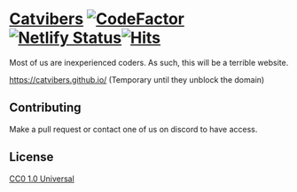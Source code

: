 # [Catvibers](https://catvibers.tk) [![CodeFactor](https://www.codefactor.io/repository/github/catvibers/catvibers.github.io/badge)](https://www.codefactor.io/repository/github/catvibers/catvibers.github.io) [![Netlify Status](https://api.netlify.com/api/v1/badges/be4fe129-6cb6-4e35-8463-b7244bdc8ba7/deploy-status)](https://app.netlify.com/sites/catvibers/deploys)[![Hits](https://hits.seeyoufarm.com/api/count/incr/badge.svg?url=https%3A%2F%2Fcatvibers.tk&count_bg=%2379C83D&title_bg=%23555555&icon=&icon_color=%23E7E7E7&title=Visits&edge_flat=true)](https://hits.seeyoufarm.com)
Most of us are inexperienced coders. As such, this will be a terrible website.

https://catvibers.github.io/ (Temporary until they unblock the domain)

## Contributing
Make a pull request or contact one of us on discord to have access.

## License
[CC0 1.0 Universal](https://creativecommons.org/publicdomain/zero/1.0/)
